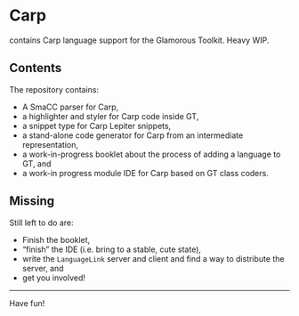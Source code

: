 # Carp

contains Carp language support for the Glamorous Toolkit. Heavy WIP.

## Contents

The repository contains:
- A SmaCC parser for Carp,
- a highlighter and styler for Carp code inside GT,
- a snippet type for Carp Lepiter snippets,
- a stand-alone code generator for Carp from an intermediate representation,
- a work-in-progress booklet about the process of adding a language to GT, and
- a work-in progress module IDE for Carp based on GT class coders.

## Missing

Still left to do are:
- Finish the booklet,
- “finish” the IDE (i.e. bring to a stable, cute state),
- write the `LanguageLink` server and client and find a way to distribute the server, and
- get you involved!

<hr/>

Have fun!
